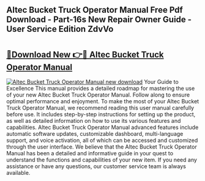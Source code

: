 ## Altec Bucket Truck Operator Manual Free Pdf Download - Part-16s New Repair Owner Guide - User Service Edition ZdvVo

# <h2><a href="http://bc6943.oget.top/?id=Altec+Bucket+Truck+Operator+Manual">🔗Download New 👉🔴 Altec Bucket Truck Operator Manual</a></h2>

[![Altec Bucket Truck Operator Manual new download](https://i.imgur.com/5g1atiW.png)](http://bc6943.oget.top/?id=Altec+Bucket+Truck+Operator+Manual)
Your Guide to Excellence This manual provides a detailed roadmap for mastering the use of your new Altec Bucket Truck Operator Manual. Follow along to ensure optimal performance and enjoyment. To make the most of your Altec Bucket Truck Operator Manual, we recommend reading this user manual carefully before use. It includes step-by-step instructions for setting up the product, as well as detailed information on how to use its various features and capabilities. Altec Bucket Truck Operator Manual advanced features include automatic software updates, customizable dashboard, multi-language support, and voice activation, all of which can be accessed and customized through the user interface. We believe that the Altec Bucket Truck Operator Manual has been a detailed and informative guide in your quest to understand the functions and capabilities of your new item. If you need any assistance or have any questions, our customer service team is always available.
